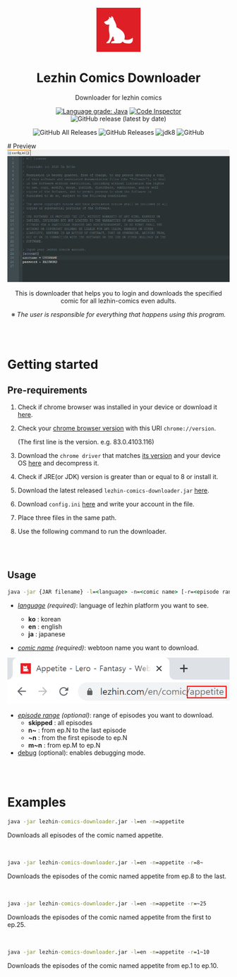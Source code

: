 <p align="center">
    <img alt="Lezhin Comics Downloader" src="./src/main/resources/assets/lezhin-comics-downloader-logo.png" width="20%">
</p>

<h1 align="center">Lezhin Comics Downloader</h1>

<p align="center">Downloader for lezhin comics</p>

<p align="center">
    <a href="https://lgtm.com/projects/g/ImSejin/lezhin-comics-downloader/context:java"><img alt="Language grade: Java" src="https://img.shields.io/lgtm/grade/java/g/ImSejin/lezhin-comics-downloader.svg?logo=lgtm&logoWidth=18"/></a>
    <a href="https://frontend.code-inspector.com/project/16360/dashboard"><img alt="Code Inspector" src="https://www.code-inspector.com/project/16360/score/svg"></a>
    <img alt="GitHub release (latest by date)" src="https://img.shields.io/github/v/release/imsejin/lezhin-comics-downloader">
</p>

<p align="center">
    <img alt="GitHub All Releases" src="https://img.shields.io/github/downloads/imsejin/lezhin-comics-downloader/total">
    <img alt="GitHub Releases" src="https://img.shields.io/github/downloads/imsejin/lezhin-comics-downloader/latest/total">
    <img alt="jdk8" src="https://img.shields.io/badge/jdk-8-orange">
    <img alt="GitHub" src="https://img.shields.io/github/license/imsejin/lezhin-comics-downloader">
</p>
# Preview

<img alt="preview" src="./src/main/resources/assets/preview.gif">

<p align="center">This is downloader that helps you to login and downloads the specified comic for all lezhin-comics even adults.</p>
<p align="center">※ <i>The user is responsible for everything that happens using this program.</i></p>
<br><br>

# Getting started

## Pre-requirements

1. Check if chrome browser was installed in your device or download it [here](https://www.google.com/chrome).

2. Check your <ins>chrome browser version</ins> with this URI `chrome://version`.

   (The first line is the version. e.g. 83.0.4103.116)

3. Download the `chrome driver` that matches <ins>its version</ins> and your device OS [here](https://chromedriver.chromium.org/downloads) and decompress it.

4. Check if JRE(or JDK) version is greater than or equal to 8 or install it.

5. Download the latest released `lezhin-comics-downloader.jar` [here](https://github.com/ImSejin/lezhin-comics-downloader/releases).

6. Download `config.ini` [here](https://raw.githubusercontent.com/ImSejin/lezhin-comics-downloader/master/config.ini) and write your account in the file.

7. Place three files in the same path.

8. Use the following command to run the downloader.

<br><br>

## Usage

```cmd
java -jar {JAR filename} -l=<language> -n=<comic name> [-r=<episode range> -d]
```

- *<ins>language</ins> (required)*: language of lezhin platform you want to see.
  
  - **ko** : korean
  - **en** : english
  - **ja** : japanese
  
- *<ins>comic name</ins> (required)*: webtoon name you want to download.

<p>
    <img alt="comic name" src="./src/main/resources/assets/comic-name.png">
</p>

- *<ins>episode range</ins> (optional)*: range of episodes you want to download.
  - __skipped__ : all episodes
  - __n~__ : from ep.N to the last episode
  - __~n__ : from the first episode to ep.N
  - __m~n__ : from ep.M to ep.N
- <ins>debug</ins> (optional): enables debugging mode.

<br><br>

# Examples

```cmd
java -jar lezhin-comics-downloader.jar -l=en -n=appetite
```

Downloads all episodes of the comic named appetite.

<br>

```cmd
java -jar lezhin-comics-downloader.jar -l=en -n=appetite -r=8~
```

Downloads the episodes of the comic named appetite from ep.8 to the last.

<br>

```cmd
java -jar lezhin-comics-downloader.jar -l=en -n=appetite -r=~25
```

Downloads the episodes of the comic named appetite from the first to ep.25.

<br>

```cmd
java -jar lezhin-comics-downloader.jar -l=en -n=appetite -r=1~10
```

Downloads the episodes of the comic named appetite from ep.1 to ep.10.

